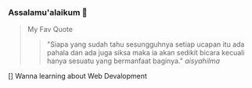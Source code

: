 ### Assalamu'alaikum 👋
> My Fav Quote
>> "Siapa yang sudah tahu sesungguhnya setiap ucapan itu ada pahala dan ada juga siksa  maka ia akan sedikit bicara kecuali hanya sesuatu yang bermanfaat baginya." _aisyahilma_

[] Wanna learning about Web Devalopment
